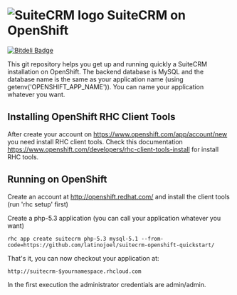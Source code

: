 ![SuiteCRM logo](https://suitecrm.com/images/suite_icon.png) SuiteCRM on OpenShift
======================

[![Bitdeli Badge](https://d2weczhvl823v0.cloudfront.net/latinojoel/suitecrm-openshift-quickstart/trend.png)](https://bitdeli.com/free "Bitdeli Badge")

This git repository helps you get up and running quickly a SuiteCRM installation
on OpenShift. The backend database is MySQL and the database name is the 
same as your application name (using getenv('OPENSHIFT_APP_NAME')).  You can name
your application whatever you want.


Installing OpenShift RHC Client Tools
-------------------------------------
After create your account on https://www.openshift.com/app/account/new you need install RHC client tools. Check this documentation https://www.openshift.com/developers/rhc-client-tools-install for install RHC tools.



Running on OpenShift
----------------------------

Create an account at http://openshift.redhat.com/ and install the client tools (run 'rhc setup' first)

Create a php-5.3 application (you can call your application whatever you want)

    rhc app create suitecrm php-5.3 mysql-5.1 --from-code=https://github.com/latinojoel/suitecrm-openshift-quickstart/

That's it, you can now checkout your application at:

    http://suitecrm-$yournamespace.rhcloud.com
    
In the first execution the administrator credentials are admin/admin.
